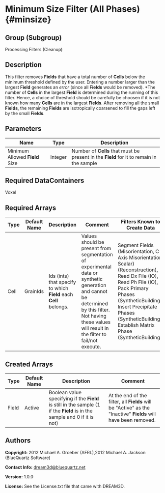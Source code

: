 Minimum Size Filter (All Phases) {#minsize}
======

## Group (Subgroup) ##
Processing Filters (Cleanup)

## Description ##
This filter removes **Fields** that have a total number of **Cells** below the minimum threshold defined by the user. Entering a number larger than the largest **Field** generates an _error_ (since all **Fields** would be removed). 
*The number of **Cells** in the largest **Field** is determined during the running of this filter. Hence, a choice of threshold should be carefully be choosen
if it is not known how many **Cells** are in the largest **Fields**.
After removing all the small **Fields**, the remaining **Fields** are isotropically coarsened to fill the gaps left by the small **Fields**.

## Parameters ##

| Name | Type | Description |
|------|------|-------------|
| Minimum Allowed **Field** Size | Integer | Number of **Cells** that must be present in the **Field** for it to remain in the sample |

## Required DataContainers ##
Voxel

## Required Arrays ##

| Type | Default Name | Description | Comment | Filters Known to Create Data
|------|--------------|-------------|---------|-----|
| Cell | GrainIds | Ids (ints) that specify to which **Field** each **Cell** belongs. | Values should be present from segmentation of experimental data or synthetic generation and cannot be determined by this filter. Not having these values will result in the filter to fail/not execute. | Segment Fields (Misorientation, C-Axis Misorientation, Scalar) (Reconstruction), Read Dx File (IO), Read Ph File (IO), Pack Primary Phases (SyntheticBuilding), Insert Precipitate Phases (SyntheticBuilding), Establish Matrix Phase (SyntheticBuilding) |

## Created Arrays ##

| Type | Default Name | Description | Comment |
|------|--------------|-------------|---------|
| Field | Active | Boolean value specifying if the **Field** is still in the sample (1 if the **Field** is in the sample and 0 if it is not) | At the end of the filter, all **Fields** will be "Active" as the "Inactive" **Fields** will have been removed.  |

## Authors ##

**Copyright:** 2012 Michael A. Groeber (AFRL),2012 Michael A. Jackson (BlueQuartz Software)

**Contact Info:** dream3d@bluequartz.net

**Version:** 1.0.0

**License:**  See the License.txt file that came with DREAM3D.



